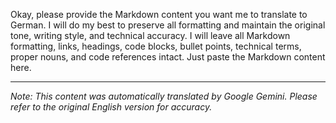 Okay, please provide the Markdown content you want me to translate to German. I will do my best to preserve all formatting and maintain the original tone, writing style, and technical accuracy. I will leave all Markdown formatting, links, headings, code blocks, bullet points, technical terms, proper nouns, and code references intact. Just paste the Markdown content here.


---
_Note: This content was automatically translated by Google Gemini. Please refer to the original English version for accuracy._